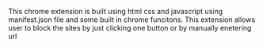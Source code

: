 This chrome extension is built using html css and javascript using manifest.json file and some built in chrome funcitons. This extension allows user to block the sites by just clicking one button or by manually enetering url
